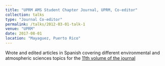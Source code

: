 ```yaml
---
title: "UPRM AMS Student Chapter Journal, UPRM, Co-editor"
collection: talks
type: "Journal Co-editor"
permalink: /talks/2012-03-01-talk-1
venue: "UPRM"
date: 2017-08-01
location: "Mayaguez, Puerto Rico"
---
```


Wrote and edited articles in Spanish covering different environmental and atmospheric sciences topics for the [11th volume of the journal](https://www.uprm.edu/meteorologia/wp-content/uploads/sites/146/2018/03/Revista-Juracan-Volumen-10-FINAL-1.pdf)

